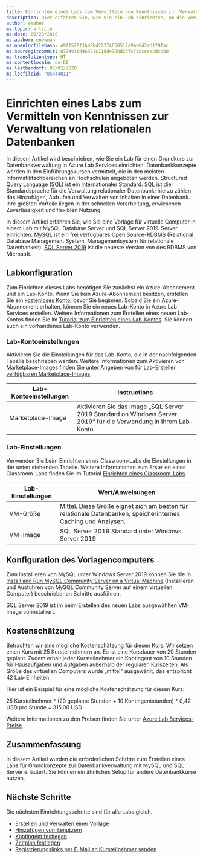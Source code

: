 ```yaml
---
title: Einrichten eines Labs zum Vermitteln von Kenntnissen zur Verwaltung von relationalen Datenbanken | Microsoft-Dokumentation
description: Hier erfahren Sie, wie Sie ein Lab einrichten, um die Verwaltung von relationalen Datenbanken zu unterrichten.
author: emaher
ms.topic: article
ms.date: 06/26/2020
ms.author: enewman
ms.openlocfilehash: 49f1528f1bb8b422374050512a9ae642ad129fac
ms.sourcegitcommit: 877491bd46921c11dd478bd25fc718ceee2dcc08
ms.translationtype: HT
ms.contentlocale: de-DE
ms.lasthandoff: 07/02/2020
ms.locfileid: "85444011"
---
```

# <a name="set-up-a-lab-to-teach-database-management-for-relational-databases"></a>Einrichten eines Labs zum Vermitteln von Kenntnissen zur Verwaltung von relationalen Datenbanken

In diesem Artikel wird beschrieben, wie Sie ein Lab für einen Grundkurs zur Datenbankverwaltung in Azure Lab Services einrichten. Datenbankkonzepte werden in den Einführungskursen vermittelt, die in den meisten Informatikfachbereichen an Hochschulen angeboten werden. Structured Query Language (SQL) ist ein internationaler Standard. SQL ist die Standardsprache für die Verwaltung relationaler Datenbank; hierzu zählen das Hinzufügen, Aufrufen und Verwalten von Inhalten in einer Datenbank.  Ihre größten Vorteile liegen in der schnellen Verarbeitung, erwiesenen Zuverlässigkeit und flexiblen Nutzung.

In diesem Artikel erfahren Sie, wie Sie eine Vorlage für virtuelle Computer in einem Lab mit MySQL Database Server und SQL Server 2019-Server einrichten.  [MySQL](https://www.mysql.com/) ist ein frei verfügbares Open Source-RDBMS (Relational Database Management System, Managementsystem für relationale Datenbanken).  [SQL Server 2019](https://www.microsoft.com/sql-server/sql-server-2019) ist die neueste Version von des RDBMS von Microsoft.

## <a name="lab-configuration"></a>Labkonfiguration

Zum Einrichten dieses Labs benötigen Sie zunächst ein Azure-Abonnement und ein Lab-Konto. Wenn Sie kein Azure-Abonnement besitzen, erstellen Sie ein [kostenloses Konto](https://azure.microsoft.com/free/), bevor Sie beginnen. Sobald Sie ein Azure-Abonnement erhalten, können Sie ein neues Lab-Konto in Azure Lab Services erstellen. Weitere Informationen zum Erstellen eines neuen Lab-Kontos finden Sie im [Tutorial zum Einrichten eines Lab-Kontos](tutorial-setup-lab-account.md).  Sie können auch ein vorhandenes Lab-Konto verwenden.

### <a name="lab-account-settings"></a>Lab-Kontoeinstellungen

Aktivieren Sie die Einstellungen für das Lab-Konto, die in der nachfolgenden Tabelle beschrieben werden. Weitere Informationen zum Aktivieren von Marketplace-Images finden Sie unter [Angeben von für Lab-Ersteller verfügbaren Marketplace-Images](https://docs.microsoft.com/azure/lab-services/classroom-labs/specify-marketplace-images).

| Lab-Kontoeinstellungen | Instructions |
| ------------------- | ------------ |
|Marketplace-Image| Aktivieren Sie das Image „SQL Server 2019 Standard on Windows Server 2019“ für die Verwendung in Ihrem Lab-Konto.|

### <a name="lab-settings"></a>Lab-Einstellungen

Verwenden Sie beim Einrichten eines Classroom-Labs die Einstellungen in der unten stehenden Tabelle.  Weitere Informationen zum Erstellen eines Classroom-Labs finden Sie im Tutorial [Einrichten eines Classroom-Labs](tutorial-setup-classroom-lab.md).

| Lab-Einstellungen | Wert/Anweisungen |
| ------------ | ------------------ |
|VM-Größe| Mittel. Diese Größe eignet sich am besten für relationale Datenbanken, speicherinternes Caching und Analysen.|
|VM-Image| SQL Server 2019 Standard unter Windows Server 2019|

## <a name="template-machine-configuration"></a>Konfiguration des Vorlagencomputers

Zum Installieren von MySQL unter Windows Server 2019 können Sie die in [Install and Run MySQL Community Server on a Virtual Machine](https://docs.microsoft.com/previous-versions/azure/virtual-machines/windows/classic/mysql-2008r2?toc=%2Fazure%2Fvirtual-machines%2Fwindows%2Fclassic%2Ftoc.json#install-and-run-mysql-community-server-on-the-virtual-machine) (Installieren und Ausführen von MySQL Community Server auf einem virtuellen Computer) beschriebenen Schritte ausführen.

SQL Server 2019 ist im beim Erstellen des neuen Labs ausgewählten VM-Image vorinstalliert.

## <a name="cost-estimate"></a>Kostenschätzung

Betrachten wir eine mögliche Kostenschätzung für diesen Kurs.  Wir setzen einen Kurs mit 25 Kursteilnehmern an.  Es ist eine Kursdauer von 20 Stunden geplant.  Zudem erhält jeder Kursteilnehmer ein Kontingent von 10 Stunden für Hausaufgaben und Aufgaben außerhalb der regulären Kurszeiten.  Als Größe des virtuellen Computers wurde „mittel“ ausgewählt, das entspricht 42 Lab-Einheiten.

Hier ist ein Beispiel für eine mögliche Kostenschätzung für diesen Kurs:

25 Kursteilnehmer \* (20 geplante Stunden + 10 Kontingentstunden) \* 0,42 USD pro Stunde = 315,00 USD

Weitere Informationen zu den Preisen finden Sie unter [Azure Lab Services-Preise](https://azure.microsoft.com/pricing/details/lab-services/).

## <a name="conclusion"></a>Zusammenfassung

In diesem Artikel wurden die erforderlichen Schritte zum Erstellen eines Labs für Grundkonzepte zur Datenbankverwaltung mit MySQL und SQL Server erläutert. Sie können ein ähnliches Setup für andere Datenbankkurse nutzen.

## <a name="next-steps"></a>Nächste Schritte

Die nächsten Einrichtungsschritte sind für alle Labs gleich.

- [Erstellen und Verwalten einer Vorlage](how-to-create-manage-template.md)
- [Hinzufügen von Benutzern](tutorial-setup-classroom-lab.md#add-users-to-the-lab)
- [Kontingent festlegen](how-to-configure-student-usage.md#set-quotas-for-users)
- [Zeitplan festlegen](tutorial-setup-classroom-lab.md#set-a-schedule-for-the-lab)
- [Registrierungslinks per E-Mail an Kursteilnehmer senden](how-to-configure-student-usage.md#send-invitations-to-users)
